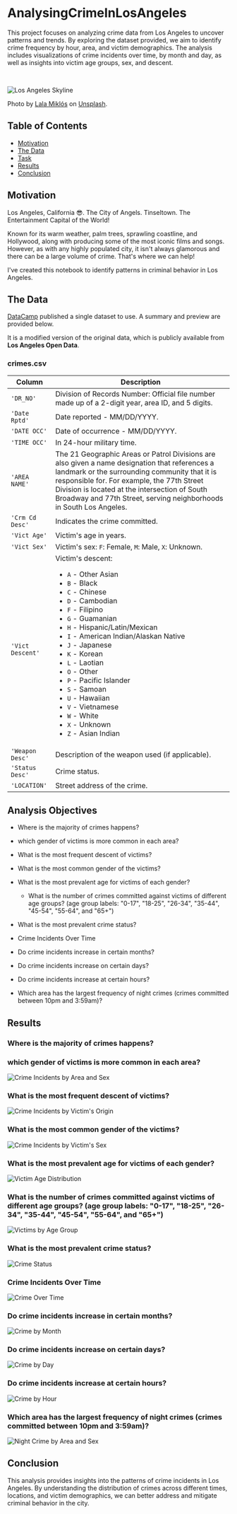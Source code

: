 # AnalysingCrimeInLosAngeles
This project focuses on analyzing crime data from Los Angeles to uncover patterns and trends. By exploring the dataset provided, we aim to identify crime frequency by hour, area, and victim demographics. The analysis includes visualizations of crime incidents over time, by month and day, as well as insights into victim age groups, sex, and descent.

<br>

![Los Angeles Skyline](https://images.unsplash.com/photo-1619083382085-9452906b7157?q=80&w=2064&auto=format&fit=crop&ixlib=rb-4.0.3&ixid=M3wxMjA3fDB8MHxwaG90by1wYWdlfHx8fGVufDB8fHx8fA%3D%3D)

Photo by [Lala Miklós](https://unsplash.com/@lalamiklos024) on [Unsplash](https://unsplash.com).

## Table of Contents
- [Motivation](#motivation)
- [The Data](#the-data)
- [Task](#task)
- [Results](#results)
- [Conclusion](#conclusion)

## Motivation

Los Angeles, California 😎. The City of Angels. Tinseltown. The Entertainment Capital of the World! 

Known for its warm weather, palm trees, sprawling coastline, and Hollywood, along with producing some of the most iconic films and songs. However, as with any highly populated city, it isn't always glamorous and there can be a large volume of crime. That's where we can help!

I've created this notebook to identify patterns in criminal behavior in Los Angeles.

## The Data

[DataCamp](https://app.datacamp.com/) published a single dataset to use. A summary and preview are provided below.

It is a modified version of the original data, which is publicly available from **Los Angeles Open Data**.

### crimes.csv

| Column        | Description                                                                                                                   |
|---------------|-------------------------------------------------------------------------------------------------------------------------------|
| `'DR_NO'`     | Division of Records Number: Official file number made up of a 2-digit year, area ID, and 5 digits.                            |
| `'Date Rptd'` | Date reported - MM/DD/YYYY.                                                                                                   |
| `'DATE OCC'`  | Date of occurrence - MM/DD/YYYY.                                                                                              |
| `'TIME OCC'`  | In 24-hour military time.                                                                                                     |
| `'AREA NAME'` | The 21 Geographic Areas or Patrol Divisions are also given a name designation that references a landmark or the surrounding community that it is responsible for. For example, the 77th Street Division is located at the intersection of South Broadway and 77th Street, serving neighborhoods in South Los Angeles. |
| `'Crm Cd Desc'` | Indicates the crime committed.                                                                                                |
| `'Vict Age'`  | Victim's age in years.                                                                                                        |
| `'Vict Sex'`  | Victim's sex: `F`: Female, `M`: Male, `X`: Unknown.                                                                           |
| `'Vict Descent'` | Victim's descent:<ul><li>`A` - Other Asian</li><li>`B` - Black</li><li>`C` - Chinese</li><li>`D` - Cambodian</li><li>`F` - Filipino</li><li>`G` - Guamanian</li><li>`H` - Hispanic/Latin/Mexican</li><li>`I` - American Indian/Alaskan Native</li><li>`J` - Japanese</li><li>`K` - Korean</li><li>`L` - Laotian</li><li>`O` - Other</li><li>`P` - Pacific Islander</li><li>`S` - Samoan</li><li>`U` - Hawaiian</li><li>`V` - Vietnamese</li><li>`W` - White</li><li>`X` - Unknown</li><li>`Z` - Asian Indian</li> |
| `'Weapon Desc'` | Description of the weapon used (if applicable).                                                                               |
| `'Status Desc'` | Crime status.                                                                                                                 |
| `'LOCATION'`  | Street address of the crime.                                                                                                  |

## Analysis Objectives

-   Where is the majority of crimes happens?
-   which gender of victims is more common in each area?

-   What is the most frequent descent of victims?

-   What is the most common gender of the victims?

-   What is the most prevalent age for victims of each gender?
    -   What is the number of crimes committed against victims of different age groups? (age group labels: "0-17", "18-25", "26-34", "35-44", "45-54", "55-64", and "65+")
    
-   What is the most prevalent crime status?

-   Crime Incidents Over Time
-   Do crime incidents increase in certain months?
-   Do crime incidents increase on certain days?
-   Do crime incidents increase at certain hours?

-   Which area has the largest frequency of night crimes (crimes committed between 10pm and 3:59am)?

## Results

###   Where is the majority of crimes happens?
###   which gender of victims is more common in each area?
![Crime Incidents by Area and Sex](https://github.com/MohamedMostafa259/AnalysingCrimeInLosAngeles/blob/b17a8aa729591d076f40a9ce98bf6783d5a62677/visualizations/Crime%20Incidents%20in%20Each%20Area%20Grouped%20by%20Victim's%20Sex.png)

### What is the most frequent descent of victims?
![Crime Incidents by Victim's Origin](https://github.com/MohamedMostafa259/AnalysingCrimeInLosAngeles/blob/b17a8aa729591d076f40a9ce98bf6783d5a62677/visualizations/Crime%20Incidents%20by%20Victim's%20Origin.png)

### What is the most common gender of the victims?
![Crime Incidents by Victim's Sex](https://github.com/MohamedMostafa259/AnalysingCrimeInLosAngeles/blob/b17a8aa729591d076f40a9ce98bf6783d5a62677/visualizations/Crime%20Incidents%20by%20Victim's%20Sex.png)

### What is the most prevalent age for victims of each gender?
![Victim Age Distribution](https://github.com/MohamedMostafa259/AnalysingCrimeInLosAngeles/blob/b17a8aa729591d076f40a9ce98bf6783d5a62677/visualizations/Distribution%20of%20Victim%20Ages%20by%20Sex.png)

### What is the number of crimes committed against victims of different age groups? (age group labels: "0-17", "18-25", "26-34", "35-44", "45-54", "55-64", and "65+")
![Victims by Age Group](https://github.com/MohamedMostafa259/AnalysingCrimeInLosAngeles/blob/b17a8aa729591d076f40a9ce98bf6783d5a62677/visualizations/Frequency%20of%20Victims%20by%20Age%20Group.png)

### What is the most prevalent crime status?
![Crime Status](https://github.com/MohamedMostafa259/AnalysingCrimeInLosAngeles/blob/b17a8aa729591d076f40a9ce98bf6783d5a62677/visualizations/Frequency%20of%20Different%20Status%20Descriptions%20in%20Crimes.png)

### Crime Incidents Over Time
![Crime Over Time](https://github.com/MohamedMostafa259/AnalysingCrimeInLosAngeles/blob/b17a8aa729591d076f40a9ce98bf6783d5a62677/visualizations/Crime%20Incidents%20Over%20Time.png)

### Do crime incidents increase in certain months?
![Crime by Month](https://github.com/MohamedMostafa259/AnalysingCrimeInLosAngeles/blob/b17a8aa729591d076f40a9ce98bf6783d5a62677/visualizations/Number%20of%20Crime%20Incidents%20for%20Each%20Month.png)

### Do crime incidents increase on certain days?
![Crime by Day](https://github.com/MohamedMostafa259/AnalysingCrimeInLosAngeles/blob/b17a8aa729591d076f40a9ce98bf6783d5a62677/visualizations/Number%20of%20Crime%20Incidents%20for%20Each%20Day.png)

### Do crime incidents increase at certain hours?
![Crime by Hour](https://github.com/MohamedMostafa259/AnalysingCrimeInLosAngeles/blob/b17a8aa729591d076f40a9ce98bf6783d5a62677/visualizations/Number%20of%20Crimes%20for%20Each%20Hour.png)

### Which area has the largest frequency of night crimes (crimes committed between 10pm and 3:59am)?
![Night Crime by Area and Sex](https://github.com/MohamedMostafa259/AnalysingCrimeInLosAngeles/blob/b17a8aa729591d076f40a9ce98bf6783d5a62677/visualizations/Night%20Crime%20Incidents%20in%20Each%20Area%20Grouped%20by%20Victim's%20Sex.png)

## Conclusion

This analysis provides insights into the patterns of crime incidents in Los Angeles. By understanding the distribution of crimes across different times, locations, and victim demographics, we can better address and mitigate criminal behavior in the city.